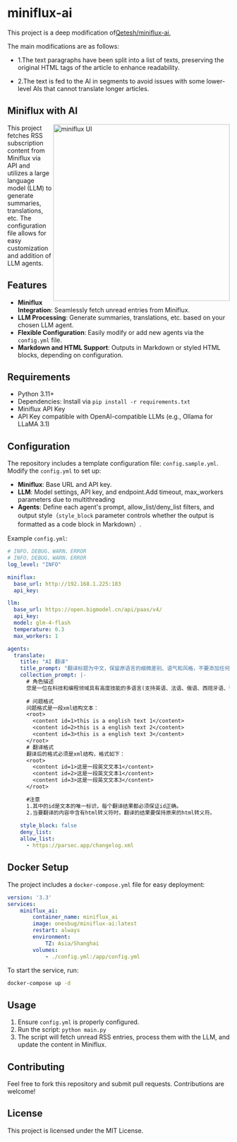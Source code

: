 # miniflux-ai

This project is a deep modification of[Qetesh/miniflux-ai](https://github.com/Qetesh/miniflux-ai),

The main modifications are as follows:

- 1.The text paragraphs have been split into a list of texts, preserving the original HTML tags of the article to enhance readability.

- 2.The text is fed to the AI in segments to avoid issues with some lower-level AIs that cannot translate longer articles.

## Miniflux with AI

<picture>
  <source media="(prefers-color-scheme: dark)" srcset="https://github.com/user-attachments/assets/472306c8-cdd2-4325-8655-04ba7e6045e5">
  <source media="(prefers-color-scheme: light)" srcset="https://github.com/user-attachments/assets/ae99a06f-47b4-4de7-9373-4b82f5102b7e">
  <img align="right" alt="miniflux UI" src="https://github.com/user-attachments/assets/ae99a06f-47b4-4de7-9373-4b82f5102b7e" width="400" > 
</picture>

This project fetches RSS subscription content from Miniflux via API and utilizes a large language model (LLM) to generate summaries, translations, etc. The configuration file allows for easy customization and addition of LLM agents.

## Features

- **Miniflux Integration**: Seamlessly fetch unread entries from Miniflux.
- **LLM Processing**: Generate summaries, translations, etc. based on your chosen LLM agent.
- **Flexible Configuration**: Easily modify or add new agents via the `config.yml` file.
- **Markdown and HTML Support**: Outputs in Markdown or styled HTML blocks, depending on configuration.

## Requirements

- Python 3.11+
- Dependencies: Install via `pip install -r requirements.txt`
- Miniflux API Key
- API Key compatible with OpenAI-compatible LLMs (e.g., Ollama for LLaMA 3.1)

## Configuration

The repository includes a template configuration file: `config.sample.yml`. Modify the `config.yml` to set up:

- **Miniflux**: Base URL and API key.
- **LLM**: Model settings, API key, and endpoint.Add timeout, max_workers parameters due to multithreading
- **Agents**: Define each agent's prompt, allow_list/deny_list filters, and output style（`style_block` parameter controls whether the output is formatted as a code block in Markdown）.

Example `config.yml`:
```yaml
# INFO、DEBUG、WARN、ERROR
# INFO、DEBUG、WARN、ERROR
log_level: "INFO"

miniflux:
  base_url: http://192.168.1.225:183
  api_key: 

llm:
  base_url: https://open.bigmodel.cn/api/paas/v4/
  api_key: 
  model: glm-4-flash
  temperature: 0.3
  max_workers: 1

agents:
  translate:
    title: "AI 翻译"
    title_prompt: "翻译标题为中文，保留原语言的细微差别、语气和风格，不要添加任何解释或注释，标题中如果含有名称不要翻译。"
    collection_prompt: |-
      # 角色描述
      您是一位在科技和编程领域具有高度技能的多语言(支持英语、法语、俄语、西班牙语、葡萄牙语 等等)翻译专家，现在我将提供一段结构化的文本列表给你，请将文本准确翻译为中文，
      
      # 问题格式
      问题格式是一段xml结构文本：
      <root>
        <content id=1>this is a english text 1</content>
        <content id=2>this is a english text 2</content>
        <content id=3>this is a english text 3</content>
      </root>
      # 翻译格式
      翻译后的格式必须是xml结构，格式如下：
      <root>
        <content id=1>这是一段英文文本1</content>
        <content id=2>这是一段英文文本1</content>
        <content id=3>这是一段英文文本3</content>
      </root>

      #注意
      1.其中的id是文本的唯一标识，每个翻译结果都必须保证id正确。
      2.当要翻译的内容中含有html转义符时，翻译的结果要保持原来的html转义符。
      
    style_block: false
    deny_list:
    allow_list:
      - https://parsec.app/changelog.xml
```

## Docker Setup

The project includes a `docker-compose.yml` file for easy deployment:

```yaml
version: '3.3'
services:
    miniflux_ai:
        container_name: miniflux_ai
        image: onesbug/miniflux-ai:latest
        restart: always
        environment:
            TZ: Asia/Shanghai
        volumes:
            - ./config.yml:/app/config.yml
```

To start the service, run:

```bash
docker-compose up -d
```

## Usage

1. Ensure `config.yml` is properly configured.
2. Run the script: `python main.py`
3. The script will fetch unread RSS entries, process them with the LLM, and update the content in Miniflux.

## Contributing

Feel free to fork this repository and submit pull requests. Contributions are welcome!

## License

This project is licensed under the MIT License.
